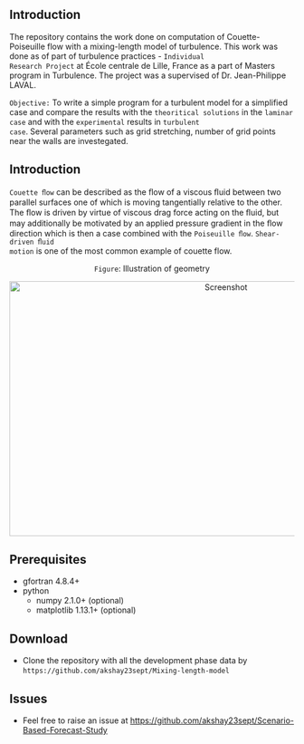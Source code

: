 ## Introduction
The repository contains the work done on computation of Couette-Poiseuille flow with a mixing-length model of turbulence. This work
was done as of part of turbulence practices - <code>Individual Research Project</code> at École centrale de Lille, France as a part of
Masters program in Turbulence. The project was a supervised of Dr. Jean-Philippe LAVAL.

<code>Objective:</code> 
To write a simple program for a turbulent model for a simplified case and compare the results with the <code>theoritical solutions</code> in                         the <code>laminar case</code> and with the <code>experimental</code> results in <code>turbulent case</code>. Several parameters such as grid stretching, number of grid points near the walls are investegated.

## Introduction
<code>Couette ﬂow</code> can be described as the ﬂow of a viscous ﬂuid between two parallel surfaces one of which is moving tangentially relative to the other.
The ﬂow is driven by virtue of viscous drag force acting on the ﬂuid, but may additionally be motivated by an applied pressure gradient in the ﬂow direction which is then a case combined with the <code>Poiseuille ﬂow</code>. <code>Shear-driven ﬂuid motion</code> is one of the most common example of couette flow.



<p align="center">
<code>Figure</code>: Illustration of geometry
</p>

<p align="center">
  <a target="_blank" rel="noopener noreferrer" href="https://github.com/akshay23sept/Mixing-length-model/blob/master/refrences/cp_flow_geometry.png"><img src="https://github.com/akshay23sept/Mixing-length-model/blob/master/refrences/cp_flow_geometry.png" alt="Screenshot" width="750" height="450" style="max-width:100%;"></a>
</p>

## Prerequisites


- gfortran 4.8.4+
- python  
  - numpy 2.1.0+ (optional)
  - matplotlib 1.13.1+ (optional)  


## Download 

- Clone the repository with all the development phase data by
  `https://github.com/akshay23sept/Mixing-length-model`


## Issues
- Feel free to raise an issue at 
       https://github.com/akshay23sept/Scenario-Based-Forecast-Study
  













